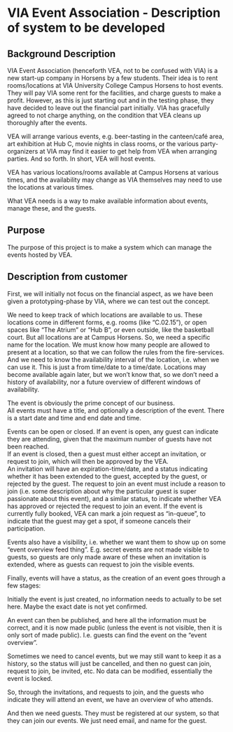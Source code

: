 # VIA Event Association - Description of system to be developed

## Background Description

VIA Event Association (henceforth VEA, not to be confused with VIA) is a new start-up company in Horsens by a few students. Their idea is to rent rooms/locations at VIA University College Campus Horsens to host events. They will pay VIA some rent for the facilities, and charge guests to make a profit. 
However, as this is just starting out and in the testing phase, they have decided to leave out the financial part initially. VIA has gracefully agreed to not charge anything, on the condition that VEA cleans up thoroughly after the events.

VEA will arrange various events, e.g. beer-tasting in the canteen/café area, art exhibition at Hub C, movie nights in class rooms, or the various party-organizers at VIA may find it easier to get help from VEA when arranging parties. And so forth. In short, VEA will host events.

VEA has various locations/rooms available at Campus Horsens at various times, and the availability may change as VIA themselves may need to use the locations at various times.

What VEA needs is a way to make available information about events, manage these, and the guests. 


## Purpose
The purpose of this project is to make a system which can manage the events hosted by VEA.

## Description from customer

First, we will initially not focus on the financial aspect, as we have been given a prototyping-phase by VIA, where we can test out the concept.

We need to keep track of which locations are available to us.  These locations come in different forms, e.g. rooms (like “C.02.15”), or open spaces like “The Atrium” or “Hub B”, or even outside, like the basketball court. But all locations are at Campus Horsens. So, we need a specific name for the location.
We must know how many people are allowed to present at a location, so that we can follow the rules from the fire-services.\
And we need to know the availability interval of the location, i.e. when we can use it. This is just a from time/date to a time/date. Locations may become available again later, but we won’t know that, so we don’t need a history of availability, nor a future overview of different windows of availability.

The event is obviously the prime concept of our business.\
All events must have a title, and optionally a description of the event. There is a start date and time and end date and time. 

Events can be open or closed. 
If an event is open, any guest can indicate they are attending, given that the maximum number of guests have not been reached.\
If an event is closed, then a guest must either accept an invitation, or request to join, which will then be approved by the VEA.\
An invitation will have an expiration-time/date, and a status indicating whether it has been extended to the guest, accepted by the guest, or rejected by the guest.
The request to join an event must include a reason to join (i.e. some description about why the particular guest is super passionate about this event), and a similar status, to indicate whether VEA has approved or rejected the request to join an event. If the event is currently fully booked, VEA can mark a join request as “in-queue”, to indicate that the guest may get a spot, if someone cancels their participation.

Events also have a visibility, i.e. whether we want them to show up on some “event overview feed thing”. E.g. secret events are not made visible to guests, so guests are only made aware of these when an invitation is extended, where as guests can request to join the visible events.

Finally, events will have a status, as the creation of an event goes through a few stages:

Initially the event is just created, no information needs to actually to be set here. Maybe the exact date is not yet confirmed.

An event can then be published, and here all the information must be correct, and it is now made public (unless the event is not visible, then it is only sort of made public). I.e. guests can find the event on the “event overview”.

Sometimes we need to cancel events, but we may still want to keep it as a history, so the status will just be cancelled, and then no guest can join, request to join, be invited, etc. No data can be modified, essentially the event is locked.

So, through the invitations, and requests to join, and the guests who indicate they will attend an event, we have an overview of who attends. 

And then we need guests. They must be registered at our system, so that they can join our events. We just need email, and name for the guest.

